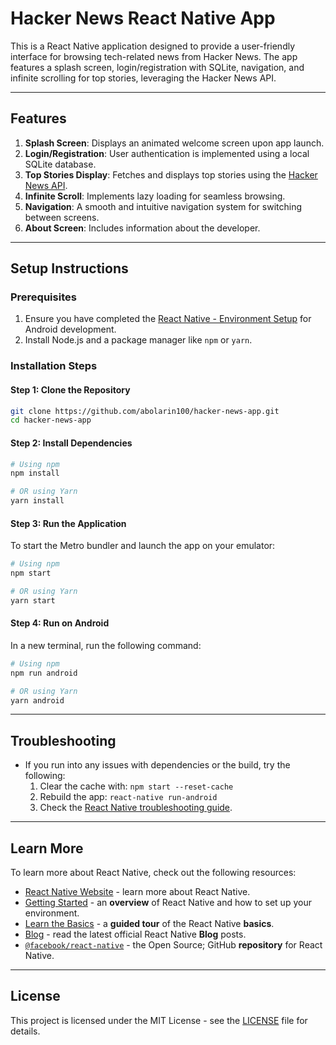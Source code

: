 
# Hacker News React Native App

This is a React Native application designed to provide a user-friendly interface for browsing tech-related news from Hacker News. The app features a splash screen, login/registration with SQLite, navigation, and infinite scrolling for top stories, leveraging the Hacker News API.

---

## Features


1. **Splash Screen**: Displays an animated welcome screen upon app launch.
2. **Login/Registration**: User authentication is implemented using a local SQLite database.
3. **Top Stories Display**: Fetches and displays top stories using the [Hacker News API](https://github.com/HackerNews/API).
4. **Infinite Scroll**: Implements lazy loading for seamless browsing.
5. **Navigation**: A smooth and intuitive navigation system for switching between screens.
6. **About Screen**: Includes information about the developer.



---

## Setup Instructions

### Prerequisites
1. Ensure you have completed the [React Native - Environment Setup](https://reactnative.dev/docs/environment-setup) for Android development.
2. Install Node.js and a package manager like `npm` or `yarn`.

### Installation Steps

#### Step 1: Clone the Repository
```bash
git clone https://github.com/abolarin100/hacker-news-app.git
cd hacker-news-app
```

#### Step 2: Install Dependencies
```bash
# Using npm
npm install

# OR using Yarn
yarn install
```

#### Step 3: Run the Application

To start the Metro bundler and launch the app on your emulator:

```bash
# Using npm
npm start

# OR using Yarn
yarn start
```

#### Step 4: Run on Android

In a new terminal, run the following command:

```bash
# Using npm
npm run android

# OR using Yarn
yarn android
```

---


## Troubleshooting

- If you run into any issues with dependencies or the build, try the following:
  1. Clear the cache with: `npm start --reset-cache`
  2. Rebuild the app: `react-native run-android`
  3. Check the [React Native troubleshooting guide](https://reactnative.dev/docs/troubleshooting).

---

## Learn More

To learn more about React Native, check out the following resources:

- [React Native Website](https://reactnative.dev) - learn more about React Native.
- [Getting Started](https://reactnative.dev/docs/environment-setup) - an **overview** of React Native and how to set up your environment.
- [Learn the Basics](https://reactnative.dev/docs/getting-started) - a **guided tour** of the React Native **basics**.
- [Blog](https://reactnative.dev/blog) - read the latest official React Native **Blog** posts.
- [`@facebook/react-native`](https://github.com/facebook/react-native) - the Open Source; GitHub **repository** for React Native.

---

## License

This project is licensed under the MIT License - see the [LICENSE](LICENSE) file for details.
